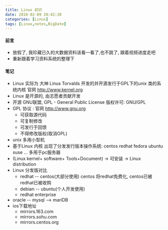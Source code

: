 ```yaml
---
title: Linux 初识
date: 2018-02-09 20:42:38
categories: [Linux]
tags: [Linux,notes,BigDate]
---
```

#### 前言  
* 放假了, 我珍藏已久的大数据资料该看一看了,也不跳了, 跟着视频进度走吧
* 重新跟着学习资料系统的整理下
#### 笔记
* Linux 实际为 大神 Linus Torvalds 开发的并开源发行于GPL下的unix 类的系统内核 官网 http://www.kernel.org
* Linux 是开源的, 由志愿者贡献开发
* 开源 GNU联盟, GPL - General Public License 版权许可: GNU/GPL
* GPL 协议 : 官网 http://www.gnu.org
    * 可获取源代码
    * 可复制修改
    * 可发行于回馈
    * 不得修改版权(取消GPL) 
* unix 多用小型机
* 基于Linux 内核 出现了分发发行版本操作系统: centos redhat fedora ubuntu suse ... 多用于pc服务器
* (Linux kernel+ software+ Tools+Document) -> 可安装 -> Linux distribution
* Linux 分发版对比
    * redhat -- centos(大部分使用) centos 将redhat免费化, centos已被redhat已被收购
    * debian -- ubuntu(个人开发使用)
    * redhat enterprise
 * oracle -- mysql --> mariDB
 * ios下载地址
    * mirrors.163.com
    * mirrors.sohu.com
    * mirrors.centos.org
